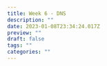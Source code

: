 ```yaml
---
title: Week 6 - DNS
description: ""
date: 2023-01-08T23:34:24.017Z
preview: ""
draft: false
tags: ""
categories: ""
---
```

